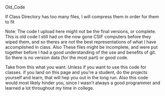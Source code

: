 Old_Code

If Class Directory has too many files, I will compress them in order for them to fit

Note: The code I upload here might not be the final versions, or complete. This is old code I still had on the now gone CSIF computers before they wiped them, and so theres are not the best representations of what I have accomplished in class.
Also These files might be incomplete, and were put together before I had a good understanding of the use and benefits of git. So there is no version data (for the most part) or good code.

Take from this what you want. Unless if you want to use this code for classes. if you land on this page and you're a student, do the projects yourself and learn, that will hep you out in the long run. Also this code would most likely hinder you, since I wasn't always a good programmer and learned a lot throughout my time in college.
